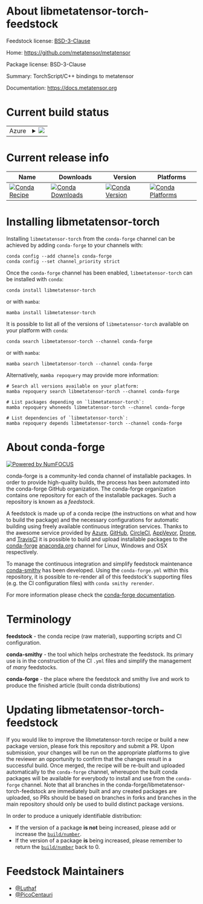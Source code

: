 About libmetatensor-torch-feedstock
===================================

Feedstock license: [BSD-3-Clause](https://github.com/conda-forge/libmetatensor-torch-feedstock/blob/main/LICENSE.txt)

Home: https://github.com/metatensor/metatensor

Package license: BSD-3-Clause

Summary: TorchScript/C++ bindings to metatensor

Documentation: https://docs.metatensor.org

Current build status
====================


<table>
    
  <tr>
    <td>Azure</td>
    <td>
      <details>
        <summary>
          <a href="https://dev.azure.com/conda-forge/feedstock-builds/_build/latest?definitionId=22404&branchName=main">
            <img src="https://dev.azure.com/conda-forge/feedstock-builds/_apis/build/status/libmetatensor-torch-feedstock?branchName=main">
          </a>
        </summary>
        <table>
          <thead><tr><th>Variant</th><th>Status</th></tr></thead>
          <tbody><tr>
              <td>linux_64</td>
              <td>
                <a href="https://dev.azure.com/conda-forge/feedstock-builds/_build/latest?definitionId=22404&branchName=main">
                  <img src="https://dev.azure.com/conda-forge/feedstock-builds/_apis/build/status/libmetatensor-torch-feedstock?branchName=main&jobName=linux&configuration=linux%20linux_64_" alt="variant">
                </a>
              </td>
            </tr><tr>
              <td>linux_aarch64</td>
              <td>
                <a href="https://dev.azure.com/conda-forge/feedstock-builds/_build/latest?definitionId=22404&branchName=main">
                  <img src="https://dev.azure.com/conda-forge/feedstock-builds/_apis/build/status/libmetatensor-torch-feedstock?branchName=main&jobName=linux&configuration=linux%20linux_aarch64_" alt="variant">
                </a>
              </td>
            </tr><tr>
              <td>osx_64</td>
              <td>
                <a href="https://dev.azure.com/conda-forge/feedstock-builds/_build/latest?definitionId=22404&branchName=main">
                  <img src="https://dev.azure.com/conda-forge/feedstock-builds/_apis/build/status/libmetatensor-torch-feedstock?branchName=main&jobName=osx&configuration=osx%20osx_64_" alt="variant">
                </a>
              </td>
            </tr><tr>
              <td>osx_arm64</td>
              <td>
                <a href="https://dev.azure.com/conda-forge/feedstock-builds/_build/latest?definitionId=22404&branchName=main">
                  <img src="https://dev.azure.com/conda-forge/feedstock-builds/_apis/build/status/libmetatensor-torch-feedstock?branchName=main&jobName=osx&configuration=osx%20osx_arm64_" alt="variant">
                </a>
              </td>
            </tr>
          </tbody>
        </table>
      </details>
    </td>
  </tr>
</table>

Current release info
====================

| Name | Downloads | Version | Platforms |
| --- | --- | --- | --- |
| [![Conda Recipe](https://img.shields.io/badge/recipe-libmetatensor--torch-green.svg)](https://anaconda.org/conda-forge/libmetatensor-torch) | [![Conda Downloads](https://img.shields.io/conda/dn/conda-forge/libmetatensor-torch.svg)](https://anaconda.org/conda-forge/libmetatensor-torch) | [![Conda Version](https://img.shields.io/conda/vn/conda-forge/libmetatensor-torch.svg)](https://anaconda.org/conda-forge/libmetatensor-torch) | [![Conda Platforms](https://img.shields.io/conda/pn/conda-forge/libmetatensor-torch.svg)](https://anaconda.org/conda-forge/libmetatensor-torch) |

Installing libmetatensor-torch
==============================

Installing `libmetatensor-torch` from the `conda-forge` channel can be achieved by adding `conda-forge` to your channels with:

```
conda config --add channels conda-forge
conda config --set channel_priority strict
```

Once the `conda-forge` channel has been enabled, `libmetatensor-torch` can be installed with `conda`:

```
conda install libmetatensor-torch
```

or with `mamba`:

```
mamba install libmetatensor-torch
```

It is possible to list all of the versions of `libmetatensor-torch` available on your platform with `conda`:

```
conda search libmetatensor-torch --channel conda-forge
```

or with `mamba`:

```
mamba search libmetatensor-torch --channel conda-forge
```

Alternatively, `mamba repoquery` may provide more information:

```
# Search all versions available on your platform:
mamba repoquery search libmetatensor-torch --channel conda-forge

# List packages depending on `libmetatensor-torch`:
mamba repoquery whoneeds libmetatensor-torch --channel conda-forge

# List dependencies of `libmetatensor-torch`:
mamba repoquery depends libmetatensor-torch --channel conda-forge
```


About conda-forge
=================

[![Powered by
NumFOCUS](https://img.shields.io/badge/powered%20by-NumFOCUS-orange.svg?style=flat&colorA=E1523D&colorB=007D8A)](https://numfocus.org)

conda-forge is a community-led conda channel of installable packages.
In order to provide high-quality builds, the process has been automated into the
conda-forge GitHub organization. The conda-forge organization contains one repository
for each of the installable packages. Such a repository is known as a *feedstock*.

A feedstock is made up of a conda recipe (the instructions on what and how to build
the package) and the necessary configurations for automatic building using freely
available continuous integration services. Thanks to the awesome service provided by
[Azure](https://azure.microsoft.com/en-us/services/devops/), [GitHub](https://github.com/),
[CircleCI](https://circleci.com/), [AppVeyor](https://www.appveyor.com/),
[Drone](https://cloud.drone.io/welcome), and [TravisCI](https://travis-ci.com/)
it is possible to build and upload installable packages to the
[conda-forge](https://anaconda.org/conda-forge) [anaconda.org](https://anaconda.org/)
channel for Linux, Windows and OSX respectively.

To manage the continuous integration and simplify feedstock maintenance
[conda-smithy](https://github.com/conda-forge/conda-smithy) has been developed.
Using the ``conda-forge.yml`` within this repository, it is possible to re-render all of
this feedstock's supporting files (e.g. the CI configuration files) with ``conda smithy rerender``.

For more information please check the [conda-forge documentation](https://conda-forge.org/docs/).

Terminology
===========

**feedstock** - the conda recipe (raw material), supporting scripts and CI configuration.

**conda-smithy** - the tool which helps orchestrate the feedstock.
                   Its primary use is in the construction of the CI ``.yml`` files
                   and simplify the management of *many* feedstocks.

**conda-forge** - the place where the feedstock and smithy live and work to
                  produce the finished article (built conda distributions)


Updating libmetatensor-torch-feedstock
======================================

If you would like to improve the libmetatensor-torch recipe or build a new
package version, please fork this repository and submit a PR. Upon submission,
your changes will be run on the appropriate platforms to give the reviewer an
opportunity to confirm that the changes result in a successful build. Once
merged, the recipe will be re-built and uploaded automatically to the
`conda-forge` channel, whereupon the built conda packages will be available for
everybody to install and use from the `conda-forge` channel.
Note that all branches in the conda-forge/libmetatensor-torch-feedstock are
immediately built and any created packages are uploaded, so PRs should be based
on branches in forks and branches in the main repository should only be used to
build distinct package versions.

In order to produce a uniquely identifiable distribution:
 * If the version of a package **is not** being increased, please add or increase
   the [``build/number``](https://docs.conda.io/projects/conda-build/en/latest/resources/define-metadata.html#build-number-and-string).
 * If the version of a package **is** being increased, please remember to return
   the [``build/number``](https://docs.conda.io/projects/conda-build/en/latest/resources/define-metadata.html#build-number-and-string)
   back to 0.

Feedstock Maintainers
=====================

* [@Luthaf](https://github.com/Luthaf/)
* [@PicoCentauri](https://github.com/PicoCentauri/)

